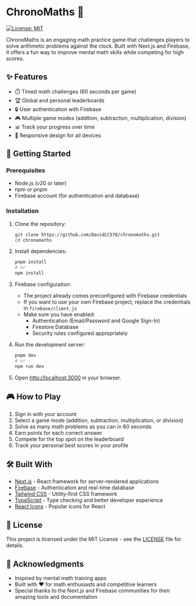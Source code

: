 # ChronoMaths 🚀

[![License: MIT](https://img.shields.io/badge/License-MIT-yellow.svg)](https://opensource.org/licenses/MIT)

ChronoMaths is an engaging math practice game that challenges players to solve arithmetic problems against the clock. Built with Next.js and Firebase, it offers a fun way to improve mental math skills while competing for high scores.

## ✨ Features

- ⏱️ Timed math challenges (60 seconds per game)
- 🏆 Global and personal leaderboards
- 🔒 User authentication with Firebase
- 🎮 Multiple game modes (addition, subtraction, multiplication, division)
- 📊 Track your progress over time
- 🎨 Responsive design for all devices

## 🚀 Getting Started

### Prerequisites

- Node.js (v20 or later)
- npm or pnpm
- Firebase account (for authentication and database)

### Installation

1. Clone the repository:
   ```bash
   git clone https://github.com/DavidLC578/chronomaths.git
   cd chronomaths
   ```

2. Install dependencies:
   ```bash
   pnpm install
   # or
   npm install
   ```

3. Firebase configuration:
   - The project already comes preconfigured with Firebase credentials
   - If you want to use your own Firebase project, replace the credentials in `firebase/client.js`
   - Make sure you have enabled:
     - Authentication (Email/Password and Google Sign-In)
     - Firestore Database
     - Security rules configured appropriately

4. Run the development server:
   ```bash
   pnpm dev
   # or
   npm run dev
   ```

5. Open [http://localhost:3000](http://localhost:3000) in your browser.

## 🎮 How to Play

1. Sign in with your account
2. Select a game mode (addition, subtraction, multiplication, or division)
3. Solve as many math problems as you can in 60 seconds
4. Earn points for each correct answer
5. Compete for the top spot on the leaderboard
6. Track your personal best scores in your profile

## 🛠️ Built With

- [Next.js](https://nextjs.org/) - React framework for server-rendered applications
- [Firebase](https://firebase.google.com/) - Authentication and real-time database
- [Tailwind CSS](https://tailwindcss.com/) - Utility-first CSS framework
- [TypeScript](https://www.typescriptlang.org/) - Type checking and better developer experience
- [React Icons](https://react-icons.github.io/react-icons/) - Popular icons for React

## 📄 License

This project is licensed under the MIT License - see the [LICENSE](LICENSE) file for details.

## 🙏 Acknowledgments

- Inspired by mental math training apps
- Built with ❤️ for math enthusiasts and competitive learners
- Special thanks to the Next.js and Firebase communities for their amazing tools and documentation
